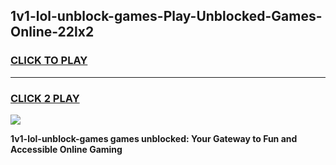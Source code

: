 
## 1v1-lol-unblock-games-Play-Unblocked-Games-Online-22lx2
<h3>
<a href="https://premium76.site?title=1v1-lol-unblock-games&ref=25A">CLICK TO PLAY</a></h3>
<hr>

<h3>
<a href="https://premium76.site?title=1v1-lol-unblock-games&ref=25A">CLICK 2 PLAY</a>
  
</h3>

<a href="https://premium76.site?title=1v1-lol-unblock-games&ref=25A"><img src="https://clearcache.store/games.png"></a>


**1v1-lol-unblock-games games unblocked: Your Gateway to Fun and Accessible Online Gaming**
